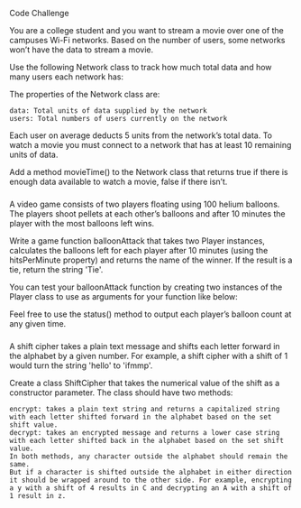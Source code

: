 Code Challenge

You are a college student and you want to stream a movie over one of the campuses Wi-Fi networks. Based on the number of users, some networks won’t have the data to stream a movie.

Use the following Network class to track how much total data and how many users each network has:


The properties of the Network class are:

    data: Total units of data supplied by the network
    users: Total numbers of users currently on the network

Each user on average deducts 5 units from the network’s total data. To watch a movie you must connect to a network that has at least 10 remaining units of data.

Add a method movieTime() to the Network class that returns true if there is enough data available to watch a movie, false if there isn’t.

###

A video game consists of two players floating using 100 helium balloons. The players shoot pellets at each other’s balloons and after 10 minutes the player with the most balloons left wins.

Write a game function balloonAttack that takes two Player instances, calculates the balloons left for each player after 10 minutes (using the hitsPerMinute property) and returns the name of the winner. If the result is a tie, return the string 'Tie'.

You can test your balloonAttack function by creating two instances of the Player class to use as arguments for your function like below:

Feel free to use the status() method to output each player’s balloon count at any given time. 

###

A shift cipher takes a plain text message and shifts each letter forward in the alphabet by a given number. For example, a shift cipher with a shift of 1 would turn the string 'hello' to 'ifmmp'.

Create a class ShiftCipher that takes the numerical value of the shift as a constructor parameter. The class should have two methods:

    encrypt: takes a plain text string and returns a capitalized string with each letter shifted forward in the alphabet based on the set shift value.
    decrypt: takes an encrypted message and returns a lower case string with each letter shifted back in the alphabet based on the set shift value.
    In both methods, any character outside the alphabet should remain the same.
    But if a character is shifted outside the alphabet in either direction it should be wrapped around to the other side. For example, encrypting a y with a shift of 4 results in C and decrypting an A with a shift of 1 result in z.
